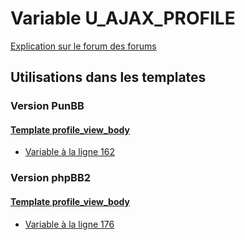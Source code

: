 # Variable U_AJAX_PROFILE
[Explication sur le forum des forums](http://forum.forumactif.com/t294113-listing-des-variables#U_AJAX_PROFILE)

## Utilisations dans les templates

### Version PunBB

#### [Template profile_view_body](punbb/profile_view_body.md)
* [Variable à la ligne 162](../punbb/profile_view_body.tpl#L162)

### Version phpBB2

#### [Template profile_view_body](subsilver/profile_view_body.md)
* [Variable à la ligne 176](../subsilver/profile_view_body.tpl#L176)